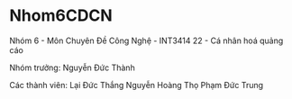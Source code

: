 # Nhom6CDCN
Nhóm 6 - Môn Chuyên Đề Công Nghệ - INT3414 22 - Cá nhân hoá quảng cáo

Nhóm trưởng: Nguyễn Đức Thành

Các thành viên:
Lại Đức Thắng
Nguyễn Hoàng Thọ
Phạm Đức Trung
